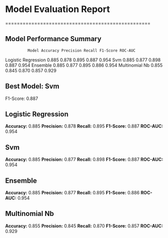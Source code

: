 # Model Evaluation Report
==================================================

## Model Performance Summary

              Model Accuracy Precision Recall F1-Score ROC-AUC
Logistic Regression    0.885     0.878  0.895    0.887   0.954
                Svm    0.885     0.877  0.898    0.887   0.954
           Ensemble    0.885     0.877  0.895    0.886   0.954
     Multinomial Nb    0.855     0.845  0.870    0.857   0.929

## Best Model: Svm
F1-Score: 0.887

## Logistic Regression

**Accuracy:** 0.885
**Precision:** 0.878
**Recall:** 0.895
**F1-Score:** 0.887
**ROC-AUC:** 0.954

## Svm

**Accuracy:** 0.885
**Precision:** 0.877
**Recall:** 0.898
**F1-Score:** 0.887
**ROC-AUC:** 0.954

## Ensemble

**Accuracy:** 0.885
**Precision:** 0.877
**Recall:** 0.895
**F1-Score:** 0.886
**ROC-AUC:** 0.954

## Multinomial Nb

**Accuracy:** 0.855
**Precision:** 0.845
**Recall:** 0.870
**F1-Score:** 0.857
**ROC-AUC:** 0.929
